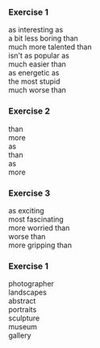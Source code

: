 ### Exercise 1
as interesting as  
a bit less boring than  
much more talented than  
isn't as popular as  
much easier than  
as energetic as  
the most stupid  
much worse than
### Exercise 2
than  
more  
as  
than  
as  
more
### Exercise 3
as exciting  
most fascinating  
more worried than  
worse than  
more gripping than
### Exercise 1
photographer  
landscapes  
abstract  
portraits  
sculpture  
museum  
gallery
